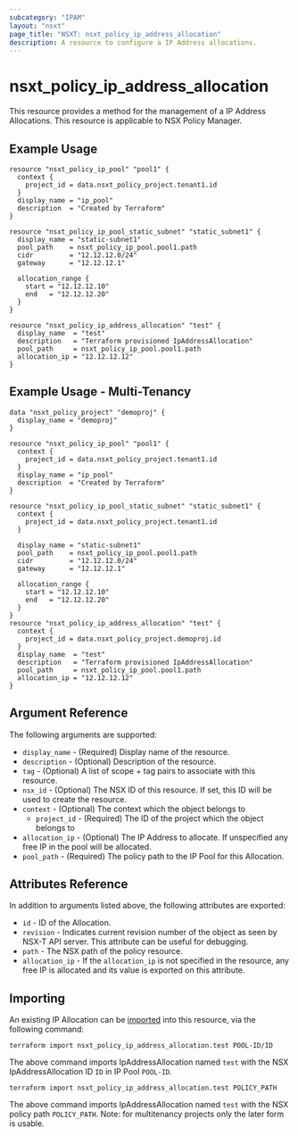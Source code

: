 ```yaml
---
subcategory: "IPAM"
layout: "nsxt"
page_title: "NSXT: nsxt_policy_ip_address_allocation"
description: A resource to configure a IP Address allocations.
---
```


# nsxt_policy_ip_address_allocation

This resource provides a method for the management of a IP Address Allocations.
This resource is applicable to NSX Policy Manager.

## Example Usage

```hcl
resource "nsxt_policy_ip_pool" "pool1" {
  context {
    project_id = data.nsxt_policy_project.tenant1.id
  }
  display_name = "ip_pool"
  description  = "Created by Terraform"
}

resource "nsxt_policy_ip_pool_static_subnet" "static_subnet1" {
  display_name = "static-subnet1"
  pool_path    = nsxt_policy_ip_pool.pool1.path
  cidr         = "12.12.12.0/24"
  gateway      = "12.12.12.1"

  allocation_range {
    start = "12.12.12.10"
    end   = "12.12.12.20"
  }
}

resource "nsxt_policy_ip_address_allocation" "test" {
  display_name  = "test"
  description   = "Terraform provisioned IpAddressAllocation"
  pool_path     = nsxt_policy_ip_pool.pool1.path
  allocation_ip = "12.12.12.12"
}
```

## Example Usage - Multi-Tenancy

```hcl
data "nsxt_policy_project" "demoproj" {
  display_name = "demoproj"
}

resource "nsxt_policy_ip_pool" "pool1" {
  context {
    project_id = data.nsxt_policy_project.tenant1.id
  }
  display_name = "ip_pool"
  description  = "Created by Terraform"
}

resource "nsxt_policy_ip_pool_static_subnet" "static_subnet1" {
  context {
    project_id = data.nsxt_policy_project.tenant1.id
  }

  display_name = "static-subnet1"
  pool_path    = nsxt_policy_ip_pool.pool1.path
  cidr         = "12.12.12.0/24"
  gateway      = "12.12.12.1"

  allocation_range {
    start = "12.12.12.10"
    end   = "12.12.12.20"
  }
}
resource "nsxt_policy_ip_address_allocation" "test" {
  context {
    project_id = data.nsxt_policy_project.demoproj.id
  }
  display_name  = "test"
  description   = "Terraform provisioned IpAddressAllocation"
  pool_path     = nsxt_policy_ip_pool.pool1.path
  allocation_ip = "12.12.12.12"
}
```

## Argument Reference

The following arguments are supported:

* `display_name` - (Required) Display name of the resource.
* `description` - (Optional) Description of the resource.
* `tag` - (Optional) A list of scope + tag pairs to associate with this resource.
* `nsx_id` - (Optional) The NSX ID of this resource. If set, this ID will be used to create the resource.
* `context` - (Optional) The context which the object belongs to
    * `project_id` - (Required) The ID of the project which the object belongs to
* `allocation_ip` - (Optional) The IP Address to allocate. If unspecified any free IP in the pool will be allocated.
* `pool_path` - (Required) The policy path to the IP Pool for this Allocation.

## Attributes Reference

In addition to arguments listed above, the following attributes are exported:

* `id` - ID of the Allocation.
* `revision` - Indicates current revision number of the object as seen by NSX-T API server. This attribute can be useful for debugging.
* `path` - The NSX path of the policy resource.
* `allocation_ip` - If the `allocation_ip` is not specified in the resource, any free IP is allocated and its value is exported on this attribute.

## Importing

An existing IP Allocation can be [imported][docs-import] into this resource, via the following command:

[docs-import]: https://www.terraform.io/cli/import

```
terraform import nsxt_policy_ip_address_allocation.test POOL-ID/ID
```
The above command imports IpAddressAllocation named `test` with the NSX IpAddressAllocation ID `ID` in IP Pool `POOL-ID`.

```
terraform import nsxt_policy_ip_address_allocation.test POLICY_PATH
```
The above command imports IpAddressAllocation named `test` with the NSX policy path `POLICY_PATH`.
Note: for multitenancy projects only the later form is usable.
